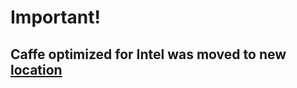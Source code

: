 # Important!
## Caffe optimized for Intel was moved to new [location](https://github.com/intel/caffe)
